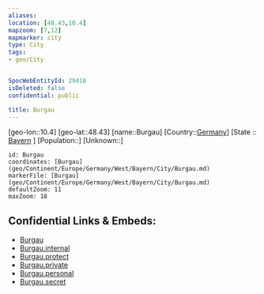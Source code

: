```yaml
---
aliases: 
location: [48.43,10.4]
mapzoom: [7,12] 
mapmarker: city 
type: City
tags:
- geo/City


SpocWebEntityId: 29410
isDeleted: false
confidential: public

title: Burgau
---
```

[geo-lon::10.4]
[geo-lat::48.43]
[name::Burgau]
[Country::[Germany](geo/Continent/Europe/Germany.md)]
[State :: [Bayern](geo/Continent/Europe/Germany/West/Bayern.md) ]
[Population::]
[Unknown::]


```leaflet
id: Burgau
coordinates: [Burgau](geo/Continent/Europe/Germany/West/Bayern/City/Burgau.md)
markerFile: [Burgau](geo/Continent/Europe/Germany/West/Bayern/City/Burgau.md)
defaultZoom: 11 
maxZoom: 18
```


## Confidential Links & Embeds: 
- [Burgau](../../../../../../../../_public/geo/Continent/Europe/Germany/West/Bayern/City/Burgau.md) 
- [Burgau.internal](../../../../../../../../_internal/geo/Continent/Europe/Germany/West/Bayern/City/Burgau.internal.md) 
- [Burgau.protect](../../../../../../../../_protect/geo/Continent/Europe/Germany/West/Bayern/City/Burgau.protect.md) 
- [Burgau.private](../../../../../../../../_private/geo/Continent/Europe/Germany/West/Bayern/City/Burgau.private.md) 
- [Burgau.personal](../../../../../../../../_personal/geo/Continent/Europe/Germany/West/Bayern/City/Burgau.personal.md) 
- [Burgau.secret](../../../../../../../../_secret/geo/Continent/Europe/Germany/West/Bayern/City/Burgau.secret.md) 
